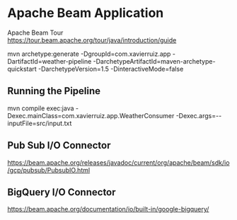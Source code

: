 # Apache Beam Application
Apache Beam Tour https://tour.beam.apache.org/tour/java/introduction/guide

mvn archetype:generate -DgroupId=com.xavierruiz.app -DartifactId=weather-pipeline -DarchetypeArtifactId=maven-archetype-quickstart -DarchetypeVersion=1.5 -DinteractiveMode=false

## Running the Pipeline
mvn compile exec:java -Dexec.mainClass=com.xavierruiz.app.WeatherConsumer -Dexec.args=--inputFile=src/input.txt

## Pub Sub I/O Connector
https://beam.apache.org/releases/javadoc/current/org/apache/beam/sdk/io/gcp/pubsub/PubsubIO.html

## BigQuery I/O Connector
https://beam.apache.org/documentation/io/built-in/google-bigquery/